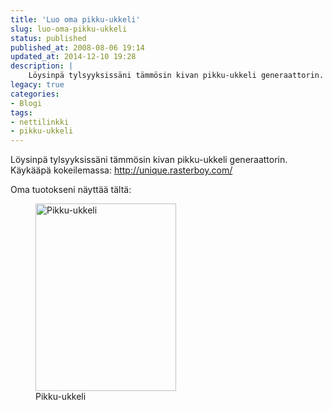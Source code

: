 ```yaml
---
title: 'Luo oma pikku-ukkeli'
slug: luo-oma-pikku-ukkeli
status: published
published_at: 2008-08-06 19:14
updated_at: 2014-12-10 19:28
description: |
    Löysinpä tylsyyksissäni tämmösin kivan pikku-ukkeli generaattorin. Käykääpä kokeilemassa: http://unique.rasterboy.com/ Oma tuotokseni näyttää tältä:
legacy: true
categories:
- Blogi
tags:
- nettilinkki
- pikku-ukkeli
---
```


<p>Löysinpä tylsyyksissäni tämmösin kivan pikku-ukkeli generaattorin.<br />
Käykääpä kokeilemassa: <a href="http://unique.rasterboy.com/" target="_blank">http://unique.rasterboy.com/</a></p>
<p>Oma tuotokseni näyttää tältä:</p>
<figure id="attachment_112" aria-describedby="caption-attachment-112" style="width: 225px" class="wp-caption alignnone"><a href="https://cdn.markokaartinen.net/uploads/2008/08/unique.jpg"><img loading="lazy" decoding="async" class="size-medium wp-image-112" title="unique" src="https://cdn.markokaartinen.net/uploads/2008/08/unique-225x300.jpg" alt="Pikku-ukkeli" width="225" height="300" /></a><figcaption id="caption-attachment-112" class="wp-caption-text">Pikku-ukkeli</figcaption></figure>